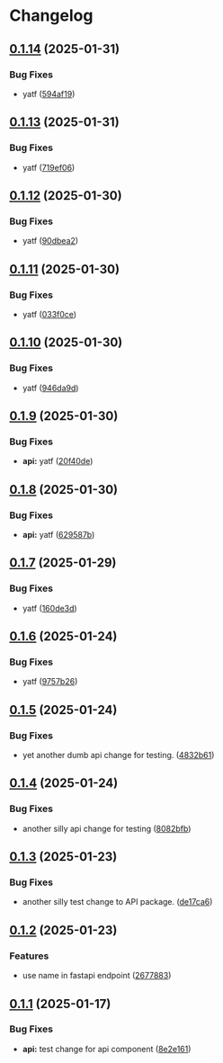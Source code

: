 # Changelog

## [0.1.14](https://github.com/ClaytonJY/release-please-demo/compare/api-v0.1.13...api-v0.1.14) (2025-01-31)


### Bug Fixes

* yatf ([594af19](https://github.com/ClaytonJY/release-please-demo/commit/594af1923dc7d688ecbd7135fbf84ef509aaf775))

## [0.1.13](https://github.com/ClaytonJY/release-please-demo/compare/api-v0.1.12...api-v0.1.13) (2025-01-31)


### Bug Fixes

* yatf ([719ef06](https://github.com/ClaytonJY/release-please-demo/commit/719ef068229c208cc5ddd241d0839922f5ebb068))

## [0.1.12](https://github.com/ClaytonJY/release-please-demo/compare/api-v0.1.11...api-v0.1.12) (2025-01-30)


### Bug Fixes

* yatf ([90dbea2](https://github.com/ClaytonJY/release-please-demo/commit/90dbea2b7280adf2b94e6baed36eadc0cbd21d99))

## [0.1.11](https://github.com/ClaytonJY/release-please-demo/compare/api-v0.1.10...api-v0.1.11) (2025-01-30)


### Bug Fixes

* yatf ([033f0ce](https://github.com/ClaytonJY/release-please-demo/commit/033f0cee75d8a47b55f5772b01f8656913308ac5))

## [0.1.10](https://github.com/ClaytonJY/release-please-demo/compare/api-v0.1.9...api-v0.1.10) (2025-01-30)


### Bug Fixes

* yatf ([946da9d](https://github.com/ClaytonJY/release-please-demo/commit/946da9db999b825a5ce25966db9280388e1830ea))

## [0.1.9](https://github.com/ClaytonJY/release-please-demo/compare/api-v0.1.8...api-v0.1.9) (2025-01-30)


### Bug Fixes

* **api:** yatf ([20f40de](https://github.com/ClaytonJY/release-please-demo/commit/20f40de3a036b8259e12f740f11322794e78f28a))

## [0.1.8](https://github.com/ClaytonJY/release-please-demo/compare/api-v0.1.7...api-v0.1.8) (2025-01-30)


### Bug Fixes

* **api:** yatf ([629587b](https://github.com/ClaytonJY/release-please-demo/commit/629587b6c934cd76ff2557e70c8a002fc2dcbc77))

## [0.1.7](https://github.com/ClaytonJY/release-please-demo/compare/api-v0.1.6...api-v0.1.7) (2025-01-29)


### Bug Fixes

* yatf ([160de3d](https://github.com/ClaytonJY/release-please-demo/commit/160de3d9ae9717392074e8c1248a7d47a759d1a8))

## [0.1.6](https://github.com/ClaytonJY/release-please-demo/compare/api-v0.1.5...api-v0.1.6) (2025-01-24)


### Bug Fixes

* yatf ([9757b26](https://github.com/ClaytonJY/release-please-demo/commit/9757b266a7863c7e317dd89e1bd9379e1d5cb465))

## [0.1.5](https://github.com/ClaytonJY/release-please-demo/compare/api-v0.1.4...api-v0.1.5) (2025-01-24)


### Bug Fixes

* yet another dumb api change for testing. ([4832b61](https://github.com/ClaytonJY/release-please-demo/commit/4832b6102cf0016a9dbeb5b15e12f95f69103860))

## [0.1.4](https://github.com/ClaytonJY/release-please-demo/compare/api-v0.1.3...api-v0.1.4) (2025-01-24)


### Bug Fixes

* another silly api change for testing ([8082bfb](https://github.com/ClaytonJY/release-please-demo/commit/8082bfb6320f985e5c40e29013dddb0153d6d8db))

## [0.1.3](https://github.com/ClaytonJY/release-please-demo/compare/api-v0.1.2...api-v0.1.3) (2025-01-23)


### Bug Fixes

* another silly test change to API package. ([de17ca6](https://github.com/ClaytonJY/release-please-demo/commit/de17ca6911f28834756d8c4f0e4b87b2bd45fda1))

## [0.1.2](https://github.com/ClaytonJY/release-please-demo/compare/api-v0.1.1...api-v0.1.2) (2025-01-23)


### Features

* use name in fastapi endpoint ([2677883](https://github.com/ClaytonJY/release-please-demo/commit/26778835c961c667e9a1b6142dbf0ca02dc066e0))

## [0.1.1](https://github.com/ClaytonJY/release-please-demo/compare/api-v0.1.0...api-v0.1.1) (2025-01-17)


### Bug Fixes

* **api:** test change for api component ([8e2e161](https://github.com/ClaytonJY/release-please-demo/commit/8e2e1618d6551158870f7c2d4d8d2545792c5951))
